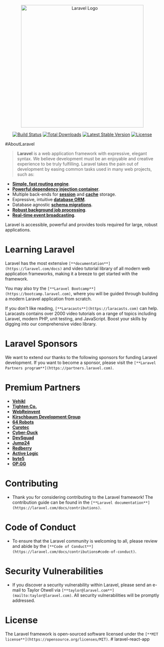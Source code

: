 <p align="center"><a href="https://laravel.com" target="_blank"><img src="https://raw.githubusercontent.com/laravel/art/master/logo-lockup/5%20SVG/2%20CMYK/1%20Full%20Color/laravel-logolockup-cmyk-red.svg" width="400" alt="Laravel Logo"></a></p>

<p align="center">
<a href="https://github.com/laravel/framework/actions"><img src="https://github.com/laravel/framework/workflows/tests/badge.svg" alt="Build Status"></a>
<a href="https://packagist.org/packages/laravel/framework"><img src="https://img.shields.io/packagist/dt/laravel/framework" alt="Total Downloads"></a>
<a href="https://packagist.org/packages/laravel/framework"><img src="https://img.shields.io/packagist/v/laravel/framework" alt="Latest Stable Version"></a>
<a href="https://packagist.org/packages/laravel/framework"><img src="https://img.shields.io/packagist/l/laravel/framework" alt="License"></a>
</p>

#AboutLaravel
> **Laravel** is a web application framework with expressive, elegant syntax. We believe development must be an enjoyable and creative experience to be truly fulfilling. Laravel takes the pain out of development by easing common tasks used in many web projects, such as:

-   [**Simple, fast routing engine**](https://laravel.com/docs/routing).
-   [**Powerful dependency injection container**](https://laravel.com/docs/container).
-   Multiple back-ends for [**session**](https://laravel.com/docs/session) and [**cache**](https://laravel.com/docs/cache) storage.
-   Expressive, intuitive [**database ORM**](https://laravel.com/docs/eloquent).
-   Database agnostic [**schema migrations**](https://laravel.com/docs/migrations).
-   [**Robust background job processing**](https://laravel.com/docs/queues).
-   [**Real-time event broadcasting**](https://laravel.com/docs/broadcasting).

Laravel is accessible, powerful and provides tools required for large, robust applications.

# Learning Laravel

Laravel has the most extensive `[**documentation**](https://laravel.com/docs)` and video tutorial library of all modern web application frameworks, making it a breeze to get started with the framework.

You may also try the `[**Laravel Bootcamp**](https://bootcamp.laravel.com)`, where you will be guided through building a modern Laravel application from scratch.

If you don't like reading, `[**Laracasts**](https://laracasts.com)` can help. Laracasts contains over 2000 video tutorials on a range of topics including Laravel, modern PHP, unit testing, and JavaScript. Boost your skills by digging into our comprehensive video library.

# Laravel Sponsors

We want to extend our thanks to the following sponsors for funding Laravel development. If you want to become a sponsor, please visit the `[**Laravel Partners program**](https://partners.laravel.com)`.

# Premium Partners

-   [**Vehikl**](https://vehikl.com/)
-   [**Tighten Co.**](https://tighten.co)
-   [**WebReinvent**](https://webreinvent.com/)
-   [**Kirschbaum Development Group**](https://kirschbaumdevelopment.com)
-   [**64 Robots**](https://64robots.com)
-   [**Curotec**](https://www.curotec.com/services/technologies/laravel/)
-   [**Cyber-Duck**](https://cyber-duck.co.uk)
-   [**DevSquad**](https://devsquad.com/hire-laravel-developers)
-   [**Jump24**](https://jump24.co.uk)
-   [**Redberry**](https://redberry.international/laravel/)
-   [**Active Logic**](https://activelogic.com)
-   [**byte5**](https://byte5.de)
-   [**OP.GG**](https://op.gg)

# Contributing

- Thank you for considering contributing to the Laravel framework! The contribution guide can be found in the `[**Laravel documentation**](https://laravel.com/docs/contributions)`.

# Code of Conduct

- To ensure that the Laravel community is welcoming to all, please review and abide by the `[**Code of Conduct**](https://laravel.com/docs/contributions#code-of-conduct)`.

# Security Vulnerabilities

- If you discover a security vulnerability within Laravel, please send an e-mail to Taylor Otwell via `[**taylor@laravel.com**](mailto:taylor@laravel.com)`. All security vulnerabilities will be promptly addressed.

# License

The Laravel framework is open-sourced software licensed under the `[**MIT license**](https://opensource.org/licenses/MIT)`.
#   l a r a v e l - r e a c t - a p p 
 
 
